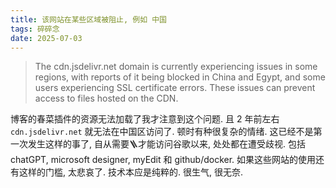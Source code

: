```yaml
---
title: 该网站在某些区域被阻止, 例如 中国
tags: 碎碎念
date: 2025-07-03
---
```


> The cdn.jsdelivr.net domain is currently experiencing issues in some regions, with reports of it being blocked in China and Egypt,
> and some users experiencing SSL certificate errors.
> These issues can prevent access to files hosted on the CDN.

博客的春菜插件的资源无法加载了我才注意到这个问题. 且 2 年前左右 `cdn.jsdelivr.net` 就无法在中国区访问了. 顿时有种很复杂的情绪. 这已经不是第一次发生这样的事了,
自从需要🪜才能访问谷歌以来, 处处都在遭受歧视. 包括 chatGPT, microsoft designer, myEdit 和 github/docker. 如果这些网站的使用还有这样的门槛, 太悲哀了. 技术本应是纯粹的. 很生气, 很无奈.
